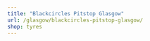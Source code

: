 ```yaml
---
title: "Blackcircles Pitstop Glasgow"
url: /glasgow/blackcircles-pitstop-glasgow/
shop: tyres
---
```

